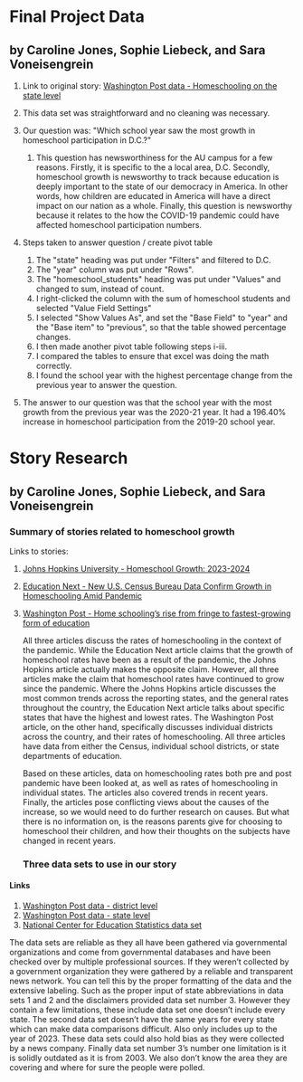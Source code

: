 # Final Project Data
## by Caroline Jones, Sophie Liebeck, and Sara Voneisengrein
1. Link to original story: [Washington Post data - Homeschooling on the state level](https://github.com/washingtonpost/data_home_schooling/blob/main/home_school_state.csv)

2. This data set was straightforward and no cleaning was necessary.
3. Our question was: "Which school year saw the most growth in homeschool participation in D.C.?"
   1. This question has newsworthiness for the AU campus for a few reasons. Firstly, it is specific to the a local area, D.C. Secondly, homeschool growth is newsworthy to track because education is deeply important to the state of our democracy in America. In other words, how children are educated in America will have a direct impact on our nation as a whole. Finally, this question is newsworthy because it relates to the how the COVID-19 pandemic could have affected homeschool participation numbers.
4. Steps taken to answer question / create pivot table
   1. The "state" heading was put under "Filters" and filtered to D.C.
   2. The "year" column was put under "Rows".
   3. The "homeschool_students" heading was put under "Values" and changed to sum, instead of count.
   4. I right-clicked the column with the sum of homeschool students and selected "Value Field Settings"
   5. I selected "Show Values As", and set the "Base Field" to "year" and the "Base item" to "previous", so that the table showed percentage changes.
   6. I then made another pivot table following steps i-iii.
   7. I compared the tables to ensure that excel was doing the math correctly.
   8. I found the school year with the highest percentage change from the previous year to answer the question.
5. The answer to our question was that the school year with the most growth from the previous year was the 2020-21 year. It had a 196.40% increase in homeschool participation from the 2019-20 school year.

# Story Research 
## by Caroline Jones, Sophie Liebeck, and Sara Voneisengrein
### Summary of stories related to homeschool growth

Links to stories:
1. [Johns Hopkins University - Homeschool Growth: 2023-2024](https://education.jhu.edu/edpolicy/policy-research-initiatives/homeschool-hub/homeschool-growth-2023-2024/)
2. [Education Next - New U.S. Census Bureau Data Confirm Growth in Homeschooling Amid Pandemic](https://www.educationnext.org/new-u-s-census-bureau-data-confirm-growth-in-homeschooling-amid-pandemic/)
3. [Washington Post - Home schooling’s rise from fringe to fastest-growing form of education](https://www.washingtonpost.com/education/interactive/2023/homeschooling-growth-data-by-district/?itid=sr_0_256cc5e7-1002-48ce-b7b7-573ea0e674dd)

   All three articles discuss the rates of homeschooling in the context of the pandemic. While the Education Next article claims that the growth of homeschool rates have been as a result of the pandemic, the Johns Hopkins article actually makes the opposite claim. However, all three articles make the claim that homeschool rates have continued to grow since the pandemic. Where the Johns Hopkins article discusses the most common trends across the reporting states, and the general rates throughout the country, the Education Next article talks about specific states that have the highest and lowest rates. The Washington Post article, on the other hand, specifically discusses individual districts across the country, and their rates of homeschooling. All three articles have data from either the Census, individual school districts, or state departments of education.

   Based on these articles, data on homeschooling rates both pre and post pandemic have been looked at, as well as rates of homeschooling in individual states. The articles also covered trends in recent years. Finally, the articles pose conflicting views about the causes of the increase, so we would need to do further research on causes. But what there is no information on, is the reasons parents give for choosing to homeschool their children, and how their thoughts on the subjects have changed in recent years.

   ### Three data sets to use in our story

  #### Links
  1. [Washington Post data - district level](https://github.com/washingtonpost/data_home_schooling/blob/main/home_school_district.csv)
  2. [Washington Post data - state level](https://github.com/washingtonpost/data_home_schooling/blob/main/home_school_state.csv)
  3. [National Center for Education Statistics data set](https://american0-my.sharepoint.com/:x:/g/personal/sv9245a_american_edu/EayJmLI5fMBFu428wADTjk0BSONQl30LVoYphpJZWx6PUg?rtime=EzaDiFsB3kg)

The data sets are reliable as they all have been gathered via governmental organizations and come from governmental databases and have been checked over by multiple professional sources. If they weren’t collected by a government organization they were gathered by a reliable and transparent news network. You can tell this by the proper formatting of the data and the extensive labeling. Such as the proper input of state abbreviations in data sets 1 and 2 and the disclaimers provided data set number 3. However they contain a few limitations, these include data set one doesn’t include every state. The second data set doesn’t have the same years for every state which can make data comparisons difficult. Also only includes up to the year of 2023. These data sets could also hold bias as they were collected by a news company. Finally data set number 3’s number one limitation is it is solidly outdated as it is from 2003. We also don’t know the area they are covering and where for sure the people were polled.

















